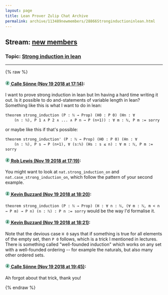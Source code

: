 ```yaml
---
layout: page
title: Lean Prover Zulip Chat Archive 
permalink: archive/113489newmembers/28866Stronginductioninlean.html
---
```


## Stream: [new members](index.html)
### Topic: [Strong induction in lean](28866Stronginductioninlean.html)

---


{% raw %}
#### [![Click to go to Zulip](../../assets/img/zulip2.png) Calle Sönne (Nov 19 2018 at 17:14)](https://leanprover.zulipchat.com/#narrow/stream/113489-new%20members/topic/Strong%20induction%20in%20lean/near/147975900):
I want to prove strong induction in lean but Im having a hard time writing it out. Is it possible to do and-statements of variable length in lean? Something like this is what I want to do in lean:
```lean
theorem strong_induction (P : ℕ → Prop) (H0 : P 0) (Hn : ∀ 
    (n : ℕ), P 1 ∧ P 2 ∧ ... ∧ P n → P (n+1)) : ∀ m : ℕ, P m := sorry
```
or maybe like this if that's possible:
```lean
theorem strong_induction' (P : ℕ → Prop) (H0 : P 0) (Hn : ∀ 
    (n : ℕ), P s → P (n+1), ∀ (s:ℕ) (Hs : s ≤ n) : ∀ m : ℕ, P m := sorry
```

#### [![Click to go to Zulip](../../assets/img/zulip2.png) Rob Lewis (Nov 19 2018 at 17:19)](https://leanprover.zulipchat.com/#narrow/stream/113489-new%20members/topic/Strong%20induction%20in%20lean/near/147976238):
You might want to look at `nat.strong_induction_on` and `nat.case_strong_induction_on`, which follow the pattern of your second example.

#### [![Click to go to Zulip](../../assets/img/zulip2.png) Kevin Buzzard (Nov 19 2018 at 18:20)](https://leanprover.zulipchat.com/#narrow/stream/113489-new%20members/topic/Strong%20induction%20in%20lean/near/147980492):
`theorem strong_induction (P : ℕ → Prop) (H : ∀ n : ℕ, (∀ m : ℕ, m < n → P m) → P n) (n : ℕ) : P n := sorry` would be the way I'd formalise it.

#### [![Click to go to Zulip](../../assets/img/zulip2.png) Kevin Buzzard (Nov 19 2018 at 18:21)](https://leanprover.zulipchat.com/#narrow/stream/113489-new%20members/topic/Strong%20induction%20in%20lean/near/147980545):
Note that the devious case `H 0` says that if something is true for all elements of the empty set, then `P 0` follows, which is a trick I mentioned in lectures. There is something called "well-founded induction" which works on any set with a well-founded ordering -- for example the naturals, but also many other ordered sets.

#### [![Click to go to Zulip](../../assets/img/zulip2.png) Calle Sönne (Nov 19 2018 at 19:45)](https://leanprover.zulipchat.com/#narrow/stream/113489-new%20members/topic/Strong%20induction%20in%20lean/near/147984947):
Ah forgot about that trick, thank you!


{% endraw %}
